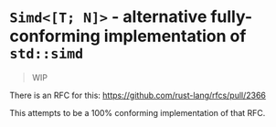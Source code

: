# `Simd<[T; N]>` - alternative fully-conforming implementation of `std::simd`

> WIP

There is an RFC for this: https://github.com/rust-lang/rfcs/pull/2366

This attempts to be a 100% conforming implementation of that RFC.
